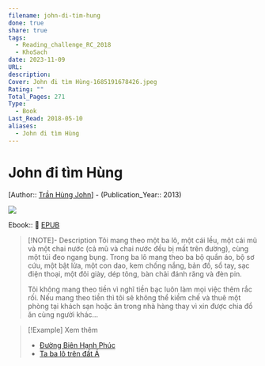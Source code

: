 ```yaml
---
filename: john-di-tim-hung
done: true
share: true
tags:
  - Reading_challenge_RC_2018
  - KhoSach
date: 2023-11-09
URL: 
description: 
Cover: John đi tìm Hùng-1685191678426.jpeg
Rating: ""
Total_Pages: 271
Type:
  - Book
Last_Read: 2018-05-10
aliases:
  - John đi tìm Hùng
---
```


# John đi tìm Hùng
[Author:: [Trần Hùng John](Tr%C3%A2%CC%80n%20Hu%CC%80ng%20John.md)] - (Publication_Year:: 2013)

![](https://i.imgur.com/Q1R1Z8s.jpg)


Ebook:: 📘 [EPUB](https://onedrive.live.com/download?resid=E92BC60129512289%21168&authkey=!AJSSQTo5coD3Wng)

> [!NOTE]- Description
> Tôi mang theo một ba lô, một cái lều, một cái mũ và một chai nước (cả mũ và chai nước đều bị mất trên đường), cùng một túi đeo ngang bụng. Trong ba lô mang theo ba bộ quần áo, bộ sơ cứu, một bật lửa, một con dao, kem chống nắng, bản đồ, sổ tay, sạc điện thoại, một đôi giày, dép tông, bàn chải đánh răng và đèn pin.
> 
> Tôi không mang theo tiền vì nghĩ tiền bạc luôn làm mọi việc thêm rắc rối. Nếu mang theo tiền thì tôi sẽ không thể kiềm chế và thuê một phòng tại khách sạn hoặc ăn trong nhà hàng thay vì xin được chia đồ ăn cùng người khác...

> [!Example] Xem thêm
> - [Đường Biên Hạnh Phúc](./duong-bien-hanh-phuc.md)
> - [Ta ba lô trên đất Á](./ta-ba-lo-tren-dat-a.md)